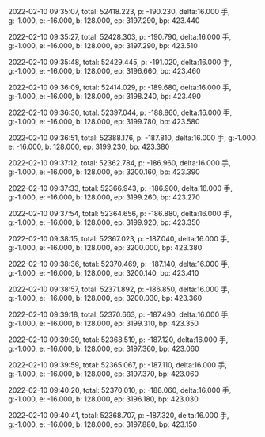 2022-02-10 09:35:07, total: 52418.223, p: -190.230, delta:16.000 手, g:-1.000, e: -16.000, b: 128.000, ep: 3197.290, bp: 423.440

2022-02-10 09:35:27, total: 52428.303, p: -190.790, delta:16.000 手, g:-1.000, e: -16.000, b: 128.000, ep: 3197.290, bp: 423.510

2022-02-10 09:35:48, total: 52429.445, p: -191.020, delta:16.000 手, g:-1.000, e: -16.000, b: 128.000, ep: 3196.660, bp: 423.460

2022-02-10 09:36:09, total: 52414.029, p: -189.680, delta:16.000 手, g:-1.000, e: -16.000, b: 128.000, ep: 3198.240, bp: 423.490

2022-02-10 09:36:30, total: 52397.044, p: -188.860, delta:16.000 手, g:-1.000, e: -16.000, b: 128.000, ep: 3199.780, bp: 423.580

2022-02-10 09:36:51, total: 52388.176, p: -187.810, delta:16.000 手, g:-1.000, e: -16.000, b: 128.000, ep: 3199.230, bp: 423.380

2022-02-10 09:37:12, total: 52362.784, p: -186.960, delta:16.000 手, g:-1.000, e: -16.000, b: 128.000, ep: 3200.160, bp: 423.390

2022-02-10 09:37:33, total: 52366.943, p: -186.900, delta:16.000 手, g:-1.000, e: -16.000, b: 128.000, ep: 3199.260, bp: 423.270

2022-02-10 09:37:54, total: 52364.656, p: -186.880, delta:16.000 手, g:-1.000, e: -16.000, b: 128.000, ep: 3199.920, bp: 423.350

2022-02-10 09:38:15, total: 52367.023, p: -187.040, delta:16.000 手, g:-1.000, e: -16.000, b: 128.000, ep: 3200.000, bp: 423.380

2022-02-10 09:38:36, total: 52370.469, p: -187.140, delta:16.000 手, g:-1.000, e: -16.000, b: 128.000, ep: 3200.140, bp: 423.410

2022-02-10 09:38:57, total: 52371.892, p: -186.850, delta:16.000 手, g:-1.000, e: -16.000, b: 128.000, ep: 3200.030, bp: 423.360

2022-02-10 09:39:18, total: 52370.663, p: -187.490, delta:16.000 手, g:-1.000, e: -16.000, b: 128.000, ep: 3199.310, bp: 423.350

2022-02-10 09:39:39, total: 52368.519, p: -187.120, delta:16.000 手, g:-1.000, e: -16.000, b: 128.000, ep: 3197.360, bp: 423.060

2022-02-10 09:39:59, total: 52365.067, p: -187.110, delta:16.000 手, g:-1.000, e: -16.000, b: 128.000, ep: 3197.370, bp: 423.060

2022-02-10 09:40:20, total: 52370.010, p: -188.060, delta:16.000 手, g:-1.000, e: -16.000, b: 128.000, ep: 3196.180, bp: 423.030

2022-02-10 09:40:41, total: 52368.707, p: -187.320, delta:16.000 手, g:-1.000, e: -16.000, b: 128.000, ep: 3197.880, bp: 423.150